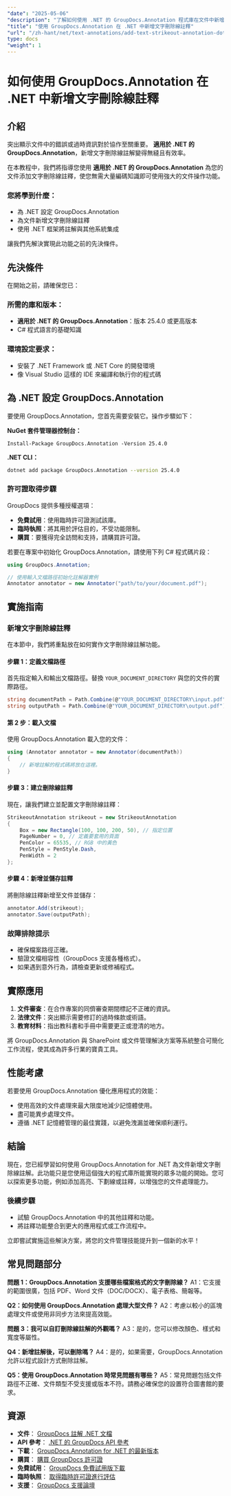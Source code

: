 ```yaml
---
"date": "2025-05-06"
"description": "了解如何使用 .NET 的 GroupDocs.Annotation 程式庫在文件中新增文字刪除線註釋，從而增強文件審查和協作。"
"title": "使用 GroupDocs.Annotation 在 .NET 中新增文字刪除線註釋"
"url": "/zh-hant/net/text-annotations/add-text-strikeout-annotation-dotnet-groupdocs/"
type: docs
"weight": 1
---
```


# 如何使用 GroupDocs.Annotation 在 .NET 中新增文字刪除線註釋

## 介紹

突出顯示文件中的錯誤或過時資訊對於協作至關重要。 **適用於 .NET 的 GroupDocs.Annotation**，新增文字刪除線註解變得無縫且有效率。

在本教程中，我們將指導您使用 **適用於 .NET 的 GroupDocs.Annotation** 為您的文件添加文字刪除線註釋，使您無需大量編碼知識即可使用強大的文件操作功能。

### 您將學到什麼：
- 為 .NET 設定 GroupDocs.Annotation
- 為文件新增文字刪除線註釋
- 使用 .NET 框架將註解與其他系統集成

讓我們先解決實現此功能之前的先決條件。

## 先決條件

在開始之前，請確保您已：

### 所需的庫和版本：
- **適用於 .NET 的 GroupDocs.Annotation**：版本 25.4.0 或更高版本
- C# 程式語言的基礎知識

### 環境設定要求：
- 安裝了 .NET Framework 或 .NET Core 的開發環境
- 像 Visual Studio 這樣的 IDE 來編譯和執行你的程式碼

## 為 .NET 設定 GroupDocs.Annotation

要使用 GroupDocs.Annotation，您首先需要安裝它。操作步驟如下：

**NuGet 套件管理器控制台：**
```plaintext
Install-Package GroupDocs.Annotation -Version 25.4.0
```

**.NET CLI：**
```bash
dotnet add package GroupDocs.Annotation --version 25.4.0
```

### 許可證取得步驟

GroupDocs 提供多種授權選項：
- **免費試用**：使用臨時許可證測試該庫。
- **臨時執照**：將其用於評估目的，不受功能限制。
- **購買**：要獲得完全訪問和支持，請購買許可證。

若要在專案中初始化 GroupDocs.Annotation，請使用下列 C# 程式碼片段：

```csharp
using GroupDocs.Annotation;

// 使用輸入文檔路徑初始化註解器實例
Annotator annotator = new Annotator("path/to/your/document.pdf");
```

## 實施指南

### 新增文字刪除線註釋

在本節中，我們將重點放在如何實作文字刪除線註解功能。

#### 步驟 1：定義文檔路徑

首先指定輸入和輸出文檔路徑。替換 `YOUR_DOCUMENT_DIRECTORY` 與您的文件的實際路徑。

```csharp
string documentPath = Path.Combine(@"YOUR_DOCUMENT_DIRECTORY\input.pdf");
string outputPath = Path.Combine(@"YOUR_DOCUMENT_DIRECTORY\output.pdf");
```

#### 第 2 步：載入文檔

使用 GroupDocs.Annotation 載入您的文件：

```csharp
using (Annotator annotator = new Annotator(documentPath))
{
    // 新增註解的程式碼將放在這裡。
}
```

#### 步驟 3：建立刪除線註釋

現在，讓我們建立並配置文字刪除線註釋：

```csharp
StrikeoutAnnotation strikeout = new StrikeoutAnnotation
{
    Box = new Rectangle(100, 100, 200, 50), // 指定位置
    PageNumber = 0, // 定義要套用的頁面
    PenColor = 65535, // RGB 中的黃色
    PenStyle = PenStyle.Dash,
    PenWidth = 2
};
```

#### 步驟 4：新增並儲存註釋

將刪除線註釋新增至文件並儲存：

```csharp
annotator.Add(strikeout);
annotator.Save(outputPath);
```

### 故障排除提示

- 確保檔案路徑正確。
- 驗證文檔相容性（GroupDocs 支援各種格式）。
- 如果遇到意外行為，請檢查更新或修補程式。

## 實際應用

1. **文件審查**：在合作專案的同儕審查期間標記不正確的資訊。
2. **法律文件**：突出顯示需要修訂的過時條款或術語。
3. **教育材料**：指出教科書和手冊中需要更正或澄清的地方。

將 GroupDocs.Annotation 與 SharePoint 或文件管理解決方案等系統整合可簡化工作流程，使其成為許多行業的寶貴工具。

## 性能考慮

若要使用 GroupDocs.Annotation 優化應用程式的效能：
- 使用高效的文件處理來最大限度地減少記憶體使用。
- 盡可能異步處理文件。
- 遵循 .NET 記憶體管理的最佳實踐，以避免洩漏並確保順利運行。

## 結論

現在，您已經學習如何使用 GroupDocs.Annotation for .NET 為文件新增文字刪除線註解。此功能只是您使用這個強大的程式庫所能實現的眾多功能的開始。您可以探索更多功能，例如添加高亮、下劃線或註釋，以增強您的文件處理能力。

### 後續步驟
- 試驗 GroupDocs.Annotation 中的其他註釋和功能。
- 將註釋功能整合到更大的應用程式或工作流程中。

立即嘗試實施這些解決方案，將您的文件管理技能提升到一個新的水平！

## 常見問題部分

**問題 1：GroupDocs.Annotation 支援哪些檔案格式的文字刪除線？**
A1：它支援的範圍很廣，包括 PDF、Word 文件（DOC/DOCX）、電子表格、簡報等。

**Q2：如何使用 GroupDocs.Annotation 處理大型文件？**
A2：考慮以較小的區塊處理文件或使用非同步方法來提高效能。

**問題 3：我可以自訂刪除線註解的外觀嗎？**
A3：是的，您可以修改顏色、樣式和寬度等屬性。

**Q4：新增註解後，可以刪除嗎？**
A4：是的，如果需要，GroupDocs.Annotation 允許以程式設計方式刪除註解。

**Q5：使用 GroupDocs.Annotation 時常見問題有哪些？**
A5：常見問題包括文件路徑不正確、文件類型不受支援或版本不符。請務必確保您的設置符合圖書館的要求。

## 資源
- **文件**： [GroupDocs 註解 .NET 文檔](https://docs.groupdocs.com/annotation/net/)
- **API 參考**： [.NET 的 GroupDocs API 參考](https://reference.groupdocs.com/annotation/net/)
- **下載**： [GroupDocs.Annotation for .NET 的最新版本](https://releases.groupdocs.com/annotation/net/)
- **購買**： [購買 GroupDocs 許可證](https://purchase.groupdocs.com/buy)
- **免費試用**： [GroupDocs 免費試用版下載](https://releases.groupdocs.com/annotation/net/)
- **臨時執照**： [取得臨時許可證進行評估](https://purchase.groupdocs.com/temporary-license/)
- **支援**： [GroupDocs 支援論壇](https://forum.groupdocs.com/c/annotation/)